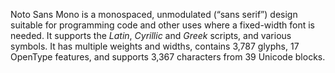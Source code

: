 Noto Sans Mono is a monospaced, unmodulated (“sans serif”) design suitable for programming code and other uses where a fixed-width font is needed. It supports the _Latin_, _Cyrillic_ and _Greek_ scripts, and various symbols. It has multiple weights and widths, contains 3,787 glyphs, 17 OpenType features, and supports 3,367 characters from 39 Unicode blocks.